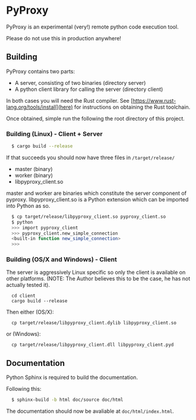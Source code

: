 
# PyProxy

PyProxy is an experimental (very!) remote python code execution tool.

Please do not use this in production anywhere!

## Building

PyProxy contains two parts:

  - A server, consisting of two binaries (directory server)
  - A python client library for calling the server (directory client)

In both cases you will need the Rust compiler.
See [https://www.rust-lang.org/tools/install](here) for instructions on obtaining the Rust toolchain.

Once obtained, simple run the following the root directory of this project.

### Building (Linux) - Client + Server

```bash
  $ cargo build --release
```

If that succeeds you should now have three files in `/target/release/`

  - master (binary)
  - worker (binary)
  - libpyproxy_client.so

master and worker are binaries which constitute the server component of pyproxy.
libpyproxy_client.so is a Python extension which can be imported into Python as so.

```bash
  $ cp target/release/libpyproxy_client.so pyproxy_client.so
  $ python
  >>> import pyproxy_client
  >>> pyproxy_client.new_simple_connection
  <built-in function new_simple_connection>
  >>>
```

### Building (OS/X and Windows) - Client

The server is aggressively Linux specific so only the client is available on other platforms.
(NOTE: The Author believes this to be the case, he has not actually tested it).

```
  cd client
  cargo build --release
```

Then either (OS/X):

```
  cp target/release/libpyproxy_client.dylib libpyproxy_client.so
```

or (Windows):

```
  cp target/release/libpyproxy_client.dll libpyproxy_client.pyd
```

## Documentation

Python Sphinx is required to build the documentation.

Following this:

```bash
  $ sphinx-build -b html doc/source doc/html
```

The documentation should now be avaliable at `doc/html/index.html`.
